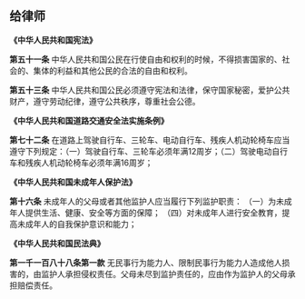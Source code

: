 ## 给律师

**《中华人民共和国宪法》**

**第五十一条**	中华人民共和国公民在行使自由和权利的时候，不得损害国家的、社会的、集体的利益和其他公民的合法的自由和权利。

**第五十三条**	中华人民共和国公民必须遵守宪法和法律，保守国家秘密，爱护公共财产，遵守劳动纪律，遵守公共秩序，尊重社会公德。

**《中华人民共和国道路交通安全法实施条例》**

**第七十二条**	在道路上驾驶自行车、三轮车、电动自行车、残疾人机动轮椅车应当遵守下列规定：（一）驾驶自行车、三轮车必须年满12周岁；（二）驾驶电动自行车和残疾人机动轮椅车必须年满16周岁；

**《中华人民共和国未成年人保护法》**

**第十六条**	未成年人的父母或者其他监护人应当履行下列监护职责：
（一）为未成年人提供生活、健康、安全等方面的保障；
（四）对未成年人进行安全教育，提高未成年人的自我保护意识和能力；

**《中华人民共和国民法典》**

**第一千一百八十八条第一款** 无民事行为能力人、限制民事行为能力人造成他人损害的，由监护人承担侵权责任。父母未尽到监护责任的，应由作为监护人的父母承担赔偿责任。
